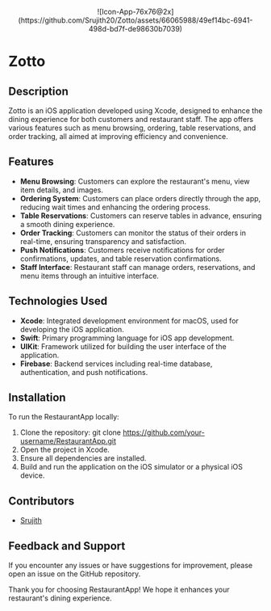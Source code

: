 <p align="center">
![Icon-App-76x76@2x](https://github.com/Srujith20/Zotto/assets/66065988/49ef14bc-6941-498d-bd7f-de98630b7039)
</p>

# Zotto

## Description
Zotto is an iOS application developed using Xcode, designed to enhance the dining experience for both customers and restaurant staff. The app offers various features such as menu browsing, ordering, table reservations, and order tracking, all aimed at improving efficiency and convenience.

## Features
- **Menu Browsing**: Customers can explore the restaurant's menu, view item details, and images.
- **Ordering System**: Customers can place orders directly through the app, reducing wait times and enhancing the ordering process.
- **Table Reservations**: Customers can reserve tables in advance, ensuring a smooth dining experience.
- **Order Tracking**: Customers can monitor the status of their orders in real-time, ensuring transparency and satisfaction.
- **Push Notifications**: Customers receive notifications for order confirmations, updates, and table reservation confirmations.
- **Staff Interface**: Restaurant staff can manage orders, reservations, and menu items through an intuitive interface.

## Technologies Used
- **Xcode**: Integrated development environment for macOS, used for developing the iOS application.
- **Swift**: Primary programming language for iOS app development.
- **UIKit**: Framework utilized for building the user interface of the application.
- **Firebase**: Backend services including real-time database, authentication, and push notifications.

## Installation
To run the RestaurantApp locally:

1. Clone the repository:
git clone https://github.com/your-username/RestaurantApp.git
2. Open the project in Xcode.
3. Ensure all dependencies are installed.
4. Build and run the application on the iOS simulator or a physical iOS device.

## Contributors
- [Srujith](https://github.com/Srujith20)

## Feedback and Support
If you encounter any issues or have suggestions for improvement, please open an issue on the GitHub repository.

Thank you for choosing RestaurantApp! We hope it enhances your restaurant's dining experience.

